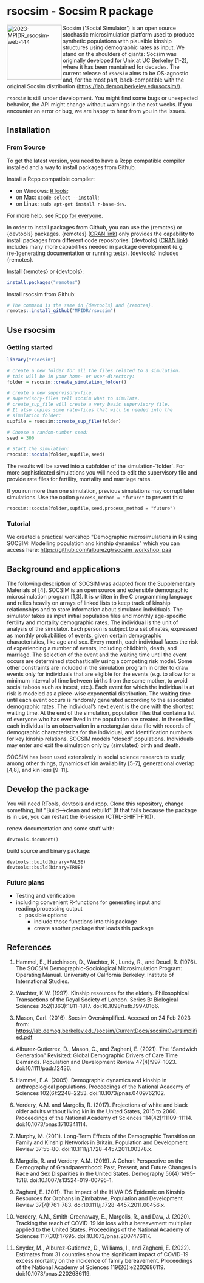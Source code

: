 # rsocsim - Socsim R package

<img align="left" width="144" alt="2023-MPIDR_rsocsim-web-144" src="https://user-images.githubusercontent.com/5939967/221559559-1233e070-0e0a-43a1-b451-a3215c0b7d4c.png">

Socsim ('Social Simulator') is an open source stochastic microsimulation platform used to produce synthetic populations with plausible kinship structures using demographic rates as input.
We stand on the shoulders of giants: Socsim was originally developed for Unix at UC Berkeley [1-2], where it has been mantained for decades. The current release of `rsocsim` aims to be OS-agnostic and, for the most part, back-compatible with the original Socsim distribution (https://lab.demog.berkeley.edu/socsim/).

`rsocsim` is still under development. You might find some bugs or unexpected behavior, the API might change without warnings in the next weeks.
If you encounter an error or bug, we are happy to hear from you in the issues.

## Installation


### From Source


To get the latest version, you need to have a Rcpp compatible compiler installed
and a way to install packages from Github.

Install a Rcpp compatible compiler:

- on Windows: [RTools](https://cran.r-project.org/bin/windows/Rtools/index.html);
- on Mac: `xcode-select --install`;
- on Linux: `sudo apt-get install r-base-dev`.
 
For more help, see [Rcpp for everyone](https://teuder.github.io/rcpp4everyone_en/020_install.html).

In order to install packages from Github, you can use the {remotes} or
{devtools} packages. {remotes} ([CRAN link](https://cran.r-project.org/web/packages/remotes/index.html))
only provides the capability to install packages from different code
repositories. {devtools} ([CRAN link](https://cran.r-project.org/web/packages/devtools/index.html))
includes many more capabilities needed in package development (e.g.
(re-)generating documentation or running tests). {devtools} includes {remotes}.


Install {remotes} or {devtools}:
````R
install.packages("remotes")
````

Install rsocsim from Github:
````R
# The command is the same in {devtools} and {remotes}.
remotes::install_github("MPIDR/rsocsim")
````

## Use rsocsim


### Getting started

````R
library("rsocsim")

# create a new folder for all the files related to a simulation.
# this will be in your home- or user-directory:
folder = rsocsim::create_simulation_folder()

# create a new supervisory-file.
# supervisory-files tell socsim what to simulate. 
# create_sup_file will create a very basic supervisory file.
# It also copies some rate-files that will be needed into the 
# simulation folder:
supfile = rsocsim::create_sup_file(folder)

# Choose a random-number seed:
seed = 300

# Start the simulation:
rsocsim::socsim(folder,supfile,seed)

````

The results will be saved into a subfolder of the  simulation-`folder´.
For more sophisticated simulations you will need to edit the supervisory
file and provide rate files for fertility, mortality and marriage rates.

If you run more than one simulation, previous simulations may corrupt
later simulations. Use the option `process_method = "future"` to prevent this:
```
rsocsim::socsim(folder,supfile,seed,process_method = "future")
```

### Tutorial

We created a practical workshop "Demographic microsimulations in R using SOCSIM: Modelling population and kinship dynamics" which you can access here:
https://github.com/alburezg/rsocsim_workshop_paa

## Background and applications

The following description of SOCSIM was adapted from the Supplementary Materials of [4]. 
SOCSIM is an open source and extensible demographic microsimulation program [1,3]. 
It is written in the C programming language and relies heavily on arrays of linked lists to keep track of kinship relationships and to store information about simulated individuals. 
The simulator takes as input initial population files and monthly age-specific fertility and mortality demographic rates. 
The individual is the unit of analysis of the simulator. 
Each person is subject to a set of rates, expressed as monthly probabilities of events, given certain demographic characteristics, like age and sex. 
Every month, each individual faces the risk of experiencing a number of events, including childbirth, death, and marriage. 
The selection of the event and the waiting time until the event occurs are determined stochastically using a competing risk model. 
Some other constraints are included in the simulation program in order to draw events only for individuals that are eligible for the events (e.g. to allow for a minimum interval of time between births from the same mother, to avoid social taboos such as incest, etc.). 
Each event for which the individual is at risk is modeled as a piece-wise exponential distribution. 
The waiting time until each event occurs is randomly generated according to the associated demographic rates. 
The individual’s next event is the one with the shortest waiting time. 
At the end of the simulation, population files that contain a list of everyone who has ever lived in the population are created. 
In these files, each individual is an observation in a rectangular data file with records of demographic characteristics for the individual, and identification numbers for key kinship relations.
SOCSIM models “closed” populations. 
Individuals may enter and exit the simulation only by (simulated) birth and death. 


SOCSIM has been used extensively in social science research to study, among other things, dynamics of kin availability [5-7], generational overlap [4,8], and kin loss [9-11].

## Develop the package

You will need RTools, devtools and rcpp.
Clone this repository, change something, hit "Build-->clean and rebuild"
(If that fails because the package is in use, you can restart the R-session (CTRL-SHIFT-F10)).


renew documentation and some stuff with:
```
devtools.document()
```

build source and binary package:
```
devtools::build(binary=FALSE)
devtools::build(binary=TRUE)
```

### Future plans

* Testing and verification
* including convenient R-functions for generating input and reading/processing output
  * possible options:
    * include those functions into this package
    * create another package that loads this package


## References

1. Hammel, E., Hutchinson, D., Wachter, K., Lundy, R., and Deuel, R. (1976). The SOCSIM Demographic-Sociological Microsimulation Program: Operating Manual. University of California Berkeley. Institute of International Studies.

2. Wachter, K.W. (1997). Kinship resources for the elderly. Philosophical Transactions of the Royal Society of London. Series B: Biological Sciences 352(1363):1811–1817. doi:10.1098/rstb.1997.0166.

3. Mason, Carl. (2016). Socsim Oversimplified. Accesed on 24 Feb 2023 from: https://lab.demog.berkeley.edu/socsim/CurrentDocs/socsimOversimplified.pdf

4. Alburez‐Gutierrez, D., Mason, C., and Zagheni, E. (2021). The “Sandwich Generation” Revisited: Global Demographic Drivers of Care Time Demands. Population and Development Review 47(4):997–1023. doi:10.1111/padr.12436.

5. Hammel, E.A. (2005). Demographic dynamics and kinship in anthropological populations. Proceedings of the National Academy of Sciences 102(6):2248–2253. doi:10.1073/pnas.0409762102.

6. Verdery, A.M. and Margolis, R. (2017). Projections of white and black older adults without living kin in the United States, 2015 to 2060. Proceedings of the National Academy of Sciences 114(42):11109–11114. doi:10.1073/pnas.1710341114.

7. Murphy, M. (2011). Long-Term Effects of the Demographic Transition on Family and Kinship Networks in Britain. Population and Development Review 37:55–80. doi:10.1111/j.1728-4457.2011.00378.x.

8. Margolis, R. and Verdery, A.M. (2019). A Cohort Perspective on the Demography of Grandparenthood: Past, Present, and Future Changes in Race and Sex Disparities in the United States. Demography 56(4):1495–1518. doi:10.1007/s13524-019-00795-1.

9. Zagheni, E. (2011). The Impact of the HIV/AIDS Epidemic on Kinship Resources for Orphans in Zimbabwe. Population and Development Review 37(4):761–783. doi:10.1111/j.1728-4457.2011.00456.x.

10. Verdery, A.M., Smith-Greenaway, E., Margolis, R., and Daw, J. (2020). Tracking the reach of COVID-19 kin loss with a bereavement multiplier applied to the United States. Proceedings of the National Academy of Sciences 117(30):17695. doi:10.1073/pnas.2007476117.

11. Snyder, M., Alburez-Gutierrez, D., Williams, I., and Zagheni, E. (2022). Estimates from 31 countries show the significant impact of COVID-19 excess mortality on the incidence of family bereavement. Proceedings of the National Academy of Sciences 119(26):e2202686119. doi:10.1073/pnas.2202686119.
